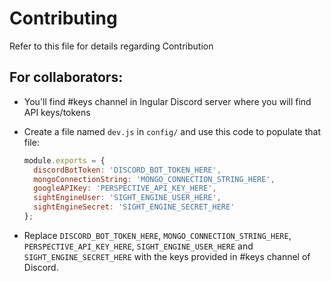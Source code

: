 # Contributing

Refer to this file for details regarding Contribution

## For collaborators:

- You'll find #keys channel in Ingular Discord server where you will find API keys/tokens
- Create a file named `dev.js` in `config/` and use this code to populate that file:

  ```javascript
  module.exports = {
    discordBotToken: 'DISCORD_BOT_TOKEN_HERE',
    mongoConnectionString: 'MONGO_CONNECTION_STRING_HERE',
    googleAPIKey: 'PERSPECTIVE_API_KEY_HERE',
    sightEngineUser: 'SIGHT_ENGINE_USER_HERE',
    sightEngineSecret: 'SIGHT_ENGINE_SECRET_HERE'
  };
  ```

- Replace `DISCORD_BOT_TOKEN_HERE`, `MONGO_CONNECTION_STRING_HERE`, `PERSPECTIVE_API_KEY_HERE`, `SIGHT_ENGINE_USER_HERE` and `SIGHT_ENGINE_SECRET_HERE` with the keys provided in #keys channel of Discord.
